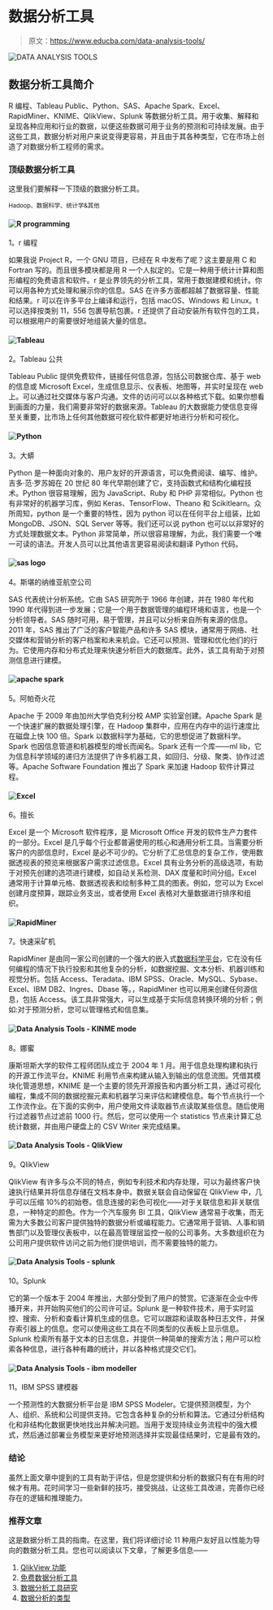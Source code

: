 # 数据分析工具

> 原文：<https://www.educba.com/data-analysis-tools/>

![DATA ANALYSIS TOOLS](img/a6e5c3efc78a74fccac758d49efadb0d.png)



## 数据分析工具简介

R 编程、Tableau Public、Python、SAS、Apache Spark、Excel、RapidMiner、KNIME、QlikView、Splunk 等数据分析工具。用于收集、解释和呈现各种应用和行业的数据，以便这些数据可用于业务的预测和可持续发展。由于这些工具，数据分析对用户来说变得更容易，并且由于其各种类型，它在市场上创造了对数据分析工程师的需求。

### 顶级数据分析工具

这里我们要解释一下顶级的数据分析工具。

<small>Hadoop、数据科学、统计学&其他</small>

#### ![R programming](img/bd9e922ae825c8259e9d045d3f0e0229.png)



1。r 编程

如果我说 Project R，一个 GNU 项目，已经在 R 中发布了呢？这主要是用 C 和 Fortran 写的。而且很多模块都是用 R 一个人拟定的。它是一种用于统计计算和图形编程的免费语言和软件。r 是业界领先的分析工具，常用于数据建模和统计。你可以用各种方式处理和展示你的信息。SAS 在许多方面都超越了数据容量、性能和结果。r 可以在许多平台上编译和运行，包括 macOS、Windows 和 Linux。t 可以选择按类别 11，556 包裹导航包裹。r 还提供了自动安装所有软件包的工具，可以根据用户的需要很好地组装大量的信息。

#### ![Tableau](img/7cdbfd2c89e73c7f1a5384115e01913e.png)



2。Tableau 公共

Tableau Public 提供免费软件，链接任何信息源，包括公司数据仓库、基于 web 的信息或 Microsoft Excel，生成信息显示、仪表板、地图等，并实时呈现在 web 上。可以通过社交媒体与客户沟通。文件的访问可以以各种格式下载。如果你想看到画面的力量，我们需要非常好的数据来源。Tableau 的大数据能力使信息变得至关重要，比市场上任何其他数据可视化软件都更好地进行分析和可视化。

#### ![Python](img/2ebd14b5016a64ae104a4f1b1311d4a3.png)



3。大蟒

Python 是一种面向对象的、用户友好的开源语言，可以免费阅读、编写、维护。吉多·范·罗苏姆在 20 世纪 80 年代早期创建了它，支持函数式和结构化编程技术。Python 很容易理解，因为 JavaScript、Ruby 和 PHP 非常相似。Python 也有非常好的机器学习库，例如 Keras、TensorFlow、Theano 和 Scikitlearn。众所周知，python 是一个重要的特性，因为 python 可以在任何平台上组装，比如 MongoDB、JSON、SQL Server 等等。我们还可以说 python 也可以以非常好的方式处理数据文本。Python 非常简单，所以很容易理解，为此，我们需要一个唯一可读的语法。开发人员可以比其他语言更容易阅读和翻译 Python 代码。

#### ![sas logo](img/e2f94ff038bc1c4c4e73dc16b2f730c9.png)



4。斯堪的纳维亚航空公司

SAS 代表统计分析系统。它由 SAS 研究所于 1966 年创建，并在 1980 年代和 1990 年代得到进一步发展；它是一个用于数据管理的编程环境和语言，也是一个分析领导者。SAS 随时可用，易于管理，并且可以分析来自所有来源的信息。2011 年，SAS 推出了广泛的客户智能产品和许多 SAS 模块，通常用于网络、社交媒体和营销分析的客户档案和未来机会。它还可以预测、管理和优化他们的行为。它使用内存和分布式处理来快速分析巨大的数据库。此外，该工具有助于对预测信息进行建模。

#### ![apache spark](img/a5f5172599f71390082f9ffaf03da5b4.png)



5。阿帕奇火花

Apache 于 2009 年由加州大学伯克利分校 AMP 实验室创建。Apache Spark 是一个快速扩展的数据处理引擎，在 Hadoop 集群中，应用在内存中的运行速度比在磁盘上快 100 倍。Spark 以数据科学为基础，它的思想促进了数据科学。Spark 也因信息管道和机器模型的增长而闻名。Spark 还有一个库——ml lib，它为信息科学领域的递归方法提供了许多机器工具，如回归、分级、聚类、协作过滤等。Apache Software Foundation 推出了 Spark 来加速 Hadoop 软件计算过程。

#### ![Excel](img/033cfd817c8e9a221e928d1910e3643e.png)



6。擅长

Excel 是一个 Microsoft 软件程序，是 Microsoft Office 开发的软件生产力套件的一部分。Excel 是几乎每个行业都普遍使用的核心和通用分析工具。当需要分析客户的内部信息时，Excel 是必不可少的。它分析了汇总信息的复杂工作，使用数据透视表的预览来根据客户需求过滤信息。Excel 具有业务分析的高级选项，有助于对预先创建的选项进行建模，如自动关系检测、DAX 度量和时间分组。Excel 通常用于计算单元格、数据透视表和绘制多种工具的图表。例如，您可以为 Excel 创建月度预算，跟踪业务支出，或者使用 Excel 表格对大量数据进行排序和组织。

#### ![RapidMiner](img/e9410f1818c18e8d909d4496ca0fbb66.png)



7。快速采矿机

RapidMiner 是由同一家公司创建的一个强大的嵌入式[数据科学平台](https://www.educba.com/data-science-platform/)，它在没有任何编程的情况下执行投影和其他复杂的分析，如数据挖掘、文本分析、机器训练和视觉分析。包括 Access、Teradata、IBM SPSS、Oracle、MySQL、Sybase、Excel、IBM DB2、Ingres、Dbase 等。，RapidMiner 也可以用来创建任何源信息，包括 Access。该工具非常强大，可以生成基于实际信息转换环境的分析；例如:对于预测分析，您可以管理格式和信息集。

#### ![Data Analysis Tools - KINME mode](img/607f2e1ddb0bb73e3df267cc90850939.png)



8。娜蜜

康斯坦斯大学的软件工程师团队成立于 2004 年 1 月。用于信息处理构建和执行的开源工作流平台。KNIME 利用节点来构建从输入到输出的信息流图。凭借其模块化管道思想，KNIME 是一个主要的领先开源报告和内置分析工具，通过可视化编程，集成不同的数据挖掘元素和机器学习来评估和建模信息。每个节点执行一个工作流作业。在下面的实例中，用户使用文件读取器节点读取某些信息。随后使用行过滤器节点过滤前 1000 行。然后，您可以使用一个 statistics 节点来计算汇总统计数据，并由用户硬盘上的 CSV Writer 来完成结果。

#### ![Data Analysis Tools - QlikView](img/05c970ade8908a513817952b23cd88f4.png)



9。QlikView

QlikView 有许多与众不同的特点，例如专利技术和内存处理，可以为最终客户快速执行结果并将信息存储在文档本身中。数据关联会自动保留在 QlikView 中，几乎可以压缩 10%的初始卷。信息连接的彩色可视化——对于关联信息和非关联信息，一种特定的颜色。作为一个汽车服务 BI 工具，QlikView 通常易于收集，而无需为大多数公司客户提供独特的数据分析或编程能力。它通常用于营销、人事和销售部门以及管理仪表板中，以在最高管理层监控一般的公司事务。大多数组织在为公司用户提供软件访问之前为他们提供培训，而不需要独特的能力。

#### ![Data Analysis Tools - splunk](img/1f7cf93a52987627077166b94c431a39.png)



10。Splunk

它的第一个版本于 2004 年推出，大部分受到了用户的赞赏。它逐渐在企业中传播开来，并开始购买他们的公司许可证。Splunk 是一种软件技术，用于实时监控、搜索、分析和查看计算机生成的信息。它可以跟踪和读取各种日志文件，并保存索引器上的信息。您可以使用这些工具在不同类型的仪表板上显示信息。Splunk 检索所有基于文本的日志信息，并提供一种简单的搜索方法；用户可以检索各种信息，进行各种有趣的统计，并以各种格式提交它们。

#### ![Data Analysis Tools - ibm modeller](img/2e74e640175a94ce830a551e9dbbd1a3.png)



11。IBM SPSS 建模器

一个预测性的大数据分析平台是 IBM SPSS Modeler。它提供预测模型，为个人、组织、系统和公司提供支持。它包含各种复杂的分析和算法。它通过分析结构化和非结构化数据更快地找出并解决问题。当用于发现持续业务流程中的强大模式，然后通过部署业务模型来更好地预测选择并实现最佳结果时，它是最有效的。

### **结论**

虽然上面文章中提到的工具有助于评估，但是您提供和分析的数据只有在有用的时候才有用。花时间学习一些新鲜的技巧，接受挑战，让这些工具改进，完善你已经存在的逻辑和推理能力。

### 推荐文章

这是数据分析工具的指南。在这里，我们将详细讨论 11 种用户友好且以性能为导向的数据分析工具。您也可以阅读以下文章，了解更多信息——

1.  [QlikView 功能](https://www.educba.com/qlikview-functions/)
2.  [免费数据分析工具](https://www.educba.com/free-data-analysis-tools/)
3.  [数据分析工具研究](https://www.educba.com/data-analysis-tools-for-research/)
4.  [数据分析的类型](https://www.educba.com/types-of-data-analysis/)





